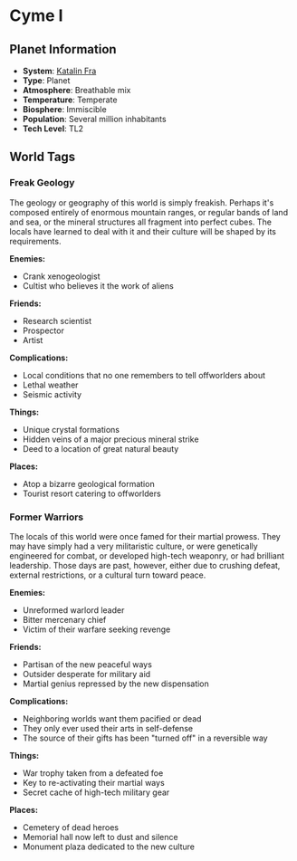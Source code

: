 # Cyme I

## Planet Information
- **System**: [Katalin Fra](../../../system--katalin-fra.md)
- **Type**: Planet
- **Atmosphere**: Breathable mix
- **Temperature**: Temperate
- **Biosphere**: Immiscible
- **Population**: Several million inhabitants
- **Tech Level**: TL2

## World Tags

### Freak Geology

The geology or geography of this world is simply freakish. Perhaps it's composed entirely of enormous mountain ranges, or regular bands of land and sea, or the mineral structures all fragment into perfect cubes. The locals have learned to deal with it and their culture will be shaped by its requirements.

**Enemies:**
- Crank xenogeologist
- Cultist who believes it the
work of aliens

**Friends:**
- Research scientist
- Prospector
- Artist

**Complications:**
- Local conditions that no one remembers to tell offworlders about
- Lethal weather
- Seismic activity

**Things:**
- Unique crystal formations
- Hidden veins of a major precious mineral strike
- Deed to a location of great natural beauty

**Places:**
- Atop a bizarre geological formation
- Tourist resort catering to offworlders

### Former Warriors

The locals of this world were once famed for their martial prowess. They may have simply had a very militaristic culture, or were genetically engineered for combat, or developed high-tech weaponry, or had brilliant leadership. Those days are past, however, either due to crushing defeat, external restrictions, or a cultural turn toward peace.

**Enemies:**
- Unreformed warlord leader
- Bitter mercenary chief
- Victim of their warfare seeking revenge

**Friends:**
- Partisan of the new peaceful ways
- Outsider desperate for military aid
- Martial genius repressed by the new dispensation

**Complications:**
- Neighboring worlds want them pacified or dead
- They only ever used their arts in self-defense
- The source of their gifts has been "turned off" in a reversible way

**Things:**
- War trophy taken from a defeated foe
- Key to re-activating their martial ways
- Secret cache of high-tech military gear

**Places:**
- Cemetery of dead heroes
- Memorial hall now left to dust and silence
- Monument plaza dedicated to the new culture

